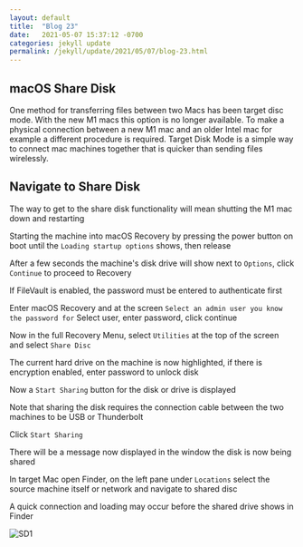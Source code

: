 ```yaml
---
layout: default
title:  "Blog 23"
date:   2021-05-07 15:37:12 -0700
categories: jekyll update
permalink: /jekyll/update/2021/05/07/blog-23.html
---
```


## macOS Share Disk

One method for transferring files between two Macs has been target disc mode. With the new M1 macs this option is no longer available. To make a physical connection between a new M1 mac and an older Intel mac for example a different procedure is required. Target Disk Mode is a simple way to connect mac machines together that is quicker than sending files wirelessly.


##  Navigate to Share Disk

The way to get to the share disk functionality will mean shutting the M1 mac down and restarting 

Starting the machine into macOS Recovery by pressing the power button on boot until the `Loading startup options` shows, then release

After a few seconds the machine's disk drive will show next to `Options`, click `Continue` to proceed to Recovery

If FileVault is enabled, the password must be entered to authenticate first 

Enter macOS Recovery and at the screen `Select an admin user you know the password for` Select user, enter password, click continue

Now in the full Recovery Menu, select `Utilities` at the top of the screen and select `Share Disc`

The current hard drive on the machine is now highlighted, if there is encryption enabled, enter password to unlock disk

Now a `Start Sharing` button for the disk or drive is displayed

Note that sharing the disk requires the connection cable between the two machines to be USB or Thunderbolt

Click `Start Sharing`

There will be a message now displayed in the window the disk is now being shared

In target Mac open Finder, on the left pane under `Locations` select the source machine itself or network and navigate to shared disc

A quick connection and loading may occur before the shared drive shows in Finder

![SD1](https://user-images.githubusercontent.com/70084203/117529249-697c4980-af8b-11eb-80f1-5a9a08d7ecea.png)